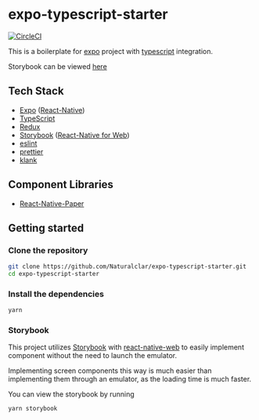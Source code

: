 # expo-typescript-starter

[![CircleCI](https://circleci.com/gh/Naturalclar/expo-typescript-starter.svg?style=shield)](https://circleci.com/gh/Naturalclar/expo-typescript-starter)

This is a boilerplate for [expo]() project with [typescript]() integration.

Storybook can be viewed [here](https://expo-storybook-web-example.naturalclar.now.sh)

## Tech Stack

- [Expo](https://expo.io/) ([React-Native](https://facebook.github.io/react-native/))
- [TypeScript](https://www.typescriptlang.org/)
- [Redux](https://redux.js.org/)
- [Storybook](https://storybook.js.org/) ([React-Native for Web](https://github.com/necolas/react-native-web))
- [eslint](https://eslint.org/)
- [prettier](https://prettier.io/)
- [klank](https://github.com/Naturalclar/klank)

## Component Libraries

- [React-Native-Paper](https://reactnativepaper.com/)

## Getting started

### Clone the repository

```sh
git clone https://github.com/Naturalclar/expo-typescript-starter.git
cd expo-typescript-starter
```

### Install the dependencies

```sh
yarn
```

### Storybook

This project utilizes [Storybook](https://storybook.js.org/) with [react-native-web]() to easily implement component without the need to launch the emulator.

Implementing screen components this way is much easier than implementing them through an emulator, as the loading time is much faster.

You can view the storybook by running

```sh
yarn storybook
```
